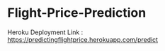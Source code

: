 # Flight-Price-Prediction

Heroku Deployment Link : https://predictingflightprice.herokuapp.com/predict
